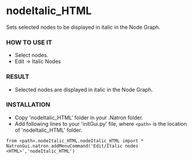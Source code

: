 # nodeItalic_HTML

Sets selected nodes to be displayed in italic in the Node Graph.

### HOW TO USE IT

* Select nodes.
* Edit -> Italic Nodes <HTML>

### RESULT

* Selected nodes are displayed in italic in the Node Graph.

### INSTALLATION

* Copy 'nodeItalic_HTML' folder in your .Natron folder.
* Add following lines to your 'initGui.py' file, where ``<path>`` is the location of 'nodeItalic_HTML' folder.

```
from <path>.nodeItalic_HTML.nodeItalic_HTML import *
NatronGui.natron.addMenuCommand('Edit/Italic nodes <HTML>','nodeItalic_HTML')
```
